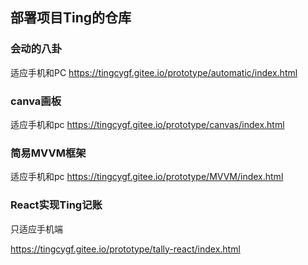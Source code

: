 
## 部署项目Ting的仓库

### 会动的八卦
适应手机和PC
https://tingcygf.gitee.io/prototype/automatic/index.html

### canva画板
适应手机和pc
https://tingcygf.gitee.io/prototype/canvas/index.html

### 简易MVVM框架
适应手机和pc
https://tingcygf.gitee.io/prototype/MVVM/index.html



### React实现Ting记账

只适应手机端

https://tingcygf.gitee.io/prototype/tally-react/index.html